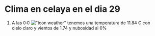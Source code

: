 # Clima en celaya en el dia 29

1. A las 0:0 !["icon weather"](http://openweathermap.org/img/w/01n.png) tenemos una temperatura de 11.84 C con cielo claro y  vientos de 1.74 y nubosidad al 0%

